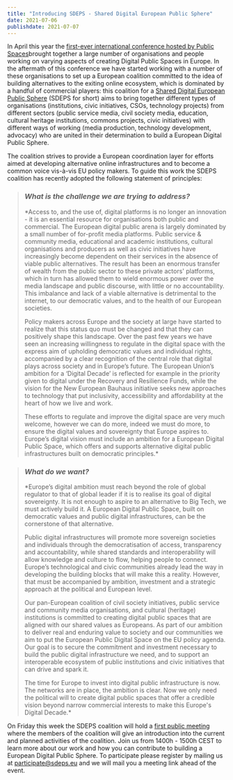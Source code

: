 ```yaml
---
title: "Introducing SDEPS - Shared Digital European Public Sphere"
date: 2021-07-06
publishdate: 2021-07-07
---
```


In April this year the [first-ever international conference hosted by Public Spaces](https://publicspaces.net/conference-2021/)brought together a large number of organisations and people working on varying aspects of creating Digital Public Spaces in Europe. In the aftermath of this conference we have started working with a number of these organisations to set up a European coalition committed to the idea of building alternatives to the exiting online ecosystem, which is dominated by a handful of commercial players: this coalition for a [Shared Digital European Public Sphere](https://sdeps.eu/) (SDEPS for short) aims to bring together different types of organisations (institutions, civic initiatives, CSOs, technology projects) from different sectors (public service media, civil society media, education, cultural heritage institutions, commons projects, civic initiatives) with different ways of working (media production, technology development, advocacy) who are united in their determination to build a European Digital Public Sphere.

The coalition strives to provide a European coordination layer for efforts aimed at developing alternative online infrastructures and to become a common voice vis-à-vis EU policy makers. To guide this work the SDEPS coalition has recently adopted the following statement of principles:

> ### ***What is the challenge we are trying to address?***
>
> *Access to, and the use of, digital platforms is no longer an innovation - it is an essential resource for organisations both public and commercial. The European digital public arena is largely dominated by a small number of for-profit media platforms. Public service & community media, educational and academic institutions, cultural organisations and producers as well as civic initiatives have increasingly become dependent on their services in the absence of viable public alternatives. The result has been an enormous transfer of wealth from the public sector to these private actors' platforms, which in turn has allowed them to wield enormous power over the media landscape and public discourse, with little or no accountability. This imbalance and lack of a viable alternative is detrimental to the internet, to our democratic values, and to the health of our European societies.
> 
> Policy makers across Europe and the society at large have started to realize that this status quo must be changed and that they can positively shape this landscape. Over the past few years we have seen an increasing willingness to regulate in the digital space with the express aim of upholding democratic values and individual rights, accompanied by a clear recognition of the central role that digital plays across society and in Europe’s future. The European Union’s ambition for a ‘Digital Decade’ is reflected for example in the priority given to digital under the Recovery and Resilience Funds, while the vision for the New European Bauhaus initiative seeks new approaches to technology that put inclusivity, accessibility and affordability at the heart of how we live and work.
> 
> These efforts to regulate and improve the digital space are very much welcome, however we can do more, indeed we must do more, to ensure the digital values and sovereignty that Europe aspires to. Europe’s digital vision must include an ambition for a European Digital Public Space, which offers and supports alternative digital public infrastructures built on democratic principles.*

> ### ***What do we want?***
>
> *Europe’s digital ambition must reach beyond the role of global regulator to that of global leader if it is to realise its goal of digital sovereignty. It is not enough to aspire to an alternative to Big Tech, we must actively build it. A European Digital Public Space, built on democratic values and public digital infrastructures, can be the cornerstone of that alternative.
> 
> Public digital infrastructures will promote more sovereign societies and individuals through the democratisation of access, transparency and accountability, while shared standards and interoperability will allow knowledge and culture to flow, helping people to connect. Europe’s technological and civic communities already lead the way in developing the building blocks that will make this a reality. However, that must be accompanied by ambition, investment and a strategic approach at the political and European level.
> 
> Our pan-European coalition of civil society initiatives, public service and community media organisations, and cultural (heritage) institutions is committed to creating digital public spaces that are aligned with our shared values as Europeans. As part of our ambition to deliver real and enduring value to society and our communities we aim to put the European Public Digital Space on the EU policy agenda. Our goal is to secure the commitment and investment necessary to build the public digital infrastructure we need, and to support an interoperable ecosystem of public institutions and civic initiatives that can drive and spark it.
> 
> The time for Europe to invest into digital public infrastructure is now. The networks are in place, the ambition is clear. Now we only need the political will to create digital public spaces that offer a credible vision beyond narrow commercial interests to make this Europe's Digital Decade.*

On Friday this week the SDEPS coalition will hold a [first public meeting](https://sdeps.eu/index.php/2021/07/03/sdeps-introduces-itself/) where the members of the coalition will give an introduction into the current and planned activities of the coalition. Join us from 1400h - 1500h CEST to learn more about our work and how you can contribute to building a European Digital Public Sphere. To participate please register by mailing us at [participate@sdeps.eu](mailto:participate@sdeps.eu) and we will mail you a meeting link ahead of the event.
